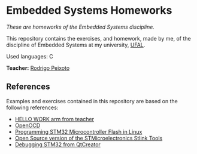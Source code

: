 # Embedded Systems Homeworks

_These are homeworks of the Embedded Systems discipline._

This repository contains the exercises, and homework, made by me, of the discipline of Embedded Systems at my university, [UFAL](http://www.ufal.edu.br).

Used languages: C

**Teacher:** [Rodrigo Peixoto](https://www.github.com/rodrigopex)

## References

Examples and exercises contained in this repository are based on the following references:

* [HELLO WORK arm from teacher](https://gitlab.com/rodrigopex_ic/EmbeddedSystems_ECOM042)
* [OpenOCD](https://github.com/RIOT-OS/RIOT/wiki/OpenOCD)
* [Programming STM32 Microcontroller Flash in Linux](https://startingelectronics.org/tutorials/STM32-microcontrollers/programming-STM32-flash-in-Linux/)
* [Open Source version of the STMicroelectronics Stlink Tools](https://github.com/texane/stlink)
* [Debugging STM32 from QtCreator](https://www.bartslinger.com/cx-10-quadcopter/debugging-stm32-from-qtcreator/)
